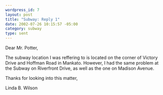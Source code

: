 ```yaml
--- 
wordpress_id: 7
layout: post
title: "Subway: Reply 1"
date: 2002-07-26 10:15:57 -05:00
category: subway
type: sent
---
```

Dear Mr. Potter,

The subway location I was reffering to is located on the corner of Victory Drive and Hoffman Road in Mankato. However, I had the same problem at the Subway on Riverfront Drive, as well as the one on Madison Avenue.

Thanks for looking into this matter,

Linda B. Wilson
